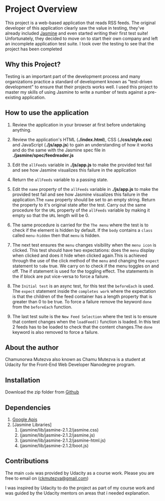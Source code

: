 # Project Overview

This project is a web-based application that reads RSS feeds. The original developer of this application clearly saw the value in testing, they've already included [Jasmine](http://jasmine.github.io/) and even started writing their first test suite! Unfortunately, they decided to move on to start their own company and left an incomplete application test suite. I
took over the testing to see that the project has been completed

## Why this Project?

Testing is an important part of the development process and many organizations practice a standard of development known as "test-driven development" to ensure that their projects works well. I used this project to master my skills of using Jasmine to write a number of tests against a pre-existing application. 

## How to use the application

1. Review the application in your browser at first before undertaking anything.

2. Review the application's HTML (**./index.html**), CSS (**./css/style.css**) and JavaScript (**./js/app.js**) to gain an understanding of how it works and do the same with the Jasmine spec file in **./jasmine/spec/feedreader.js**

3. Edit the `allFeeds` variable in **./js/app.js** to make the provided test fail and see how Jasmine visualizes this failure in the application

4. Return the `allFeeds` variable to a passing state.

5. Edit the  `name` property of the `allFeeds` variable in **./js/app.js** to make the provided test fail and see how Jasmine visualizes this failure in the application.The `name` property should be set to an empty string. Return the property to it's original state after the test. Carry out the same procedure for the `URL` property of the `allFeeds` variable by making it empty so that the `URL` length will be 0.

6. The same procedure is carried for the `The menu` where the test is to check if the element is hidden by default. If the `body` contains a `class` called `menu-hidden` then that `menu` is hidden.

7. The next test ensures the `menu` changes visibility when the `menu icon` is clicked. This test should have two expectations: does the `menu` display when clicked and does it hide when clicked again.This is achieved through the use of the click method of the `menu` and changing the `expect` statement to `toBe` true. We carry on to check if the menu toggles on and off. The if statement is used for the toggling effect. The statements in the if block are put vice-versa to force a failure.

8. The `Initial test` is an async test, for this test the `beforeEach` is used. The `expect` statement inside the `completes work` where the expectation is that the children of the feed container has a length property that is greater than 0 to be true. To force a failure remove the keyword `done` from the `beforeEach` function.

9. The last test suite is the `New Feed Selection` where the test is to ensure that content changes when the `loadFeed()` function is loaded. In this test 2 feeds has to be loaded to check that the content changes.The `done` keyword is also removed to force a failure.

## About the author

Chamunorwa Mutezva also known as Chamu Mutezva is a student at Udacity for the Front-End Web Developer Nanodegree program.

## Installation

Download the zip folder from [Github](https://github.com/ChamuMutezva/frontend-nanodegree-feedreader-master.git)

## Dependencies

1. [Google Apis]("http://fonts.googleapis.com/css?family=Roboto:400,100,300,700">)
2. [Jasmine Libraries] 
    1. (jasmine/lib/jasmine-2.1.2/jasmine.css) 
    2. (jasmine/lib/jasmine-2.1.2/jasmine.js)
    3. (jasmine/lib/jasmine-2.1.2/jasmine-html.js) 
    4. (jasmine/lib/jasmine-2.1.2/boot.js)


## Contributions

The main `code` was provided by Udacity as a course work.
Please you are free to email on (ckmutezva@gmail.com)

I was inspired by Udacity to do the project as part of my course work and was guided by the Udacity mentors on areas that i needed explanation.

